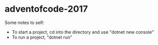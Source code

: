 # adventofcode-2017
Some notes to self:
 * To start a project, cd into the directory and use "dotnet new console"
 * To run a project, "dotnet run"
